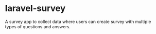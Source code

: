 # laravel-survey
A survey app to collect data where users can create survey with multiple types of questions and answers.
